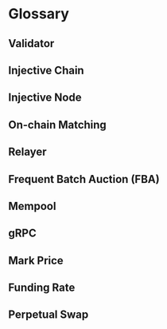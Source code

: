 # Glossary

## Validator

## Injective Chain

## Injective Node

## On-chain Matching

## Relayer

## Frequent Batch Auction (FBA)

## Mempool

## gRPC

## Mark Price

## Funding Rate

## Perpetual Swap
